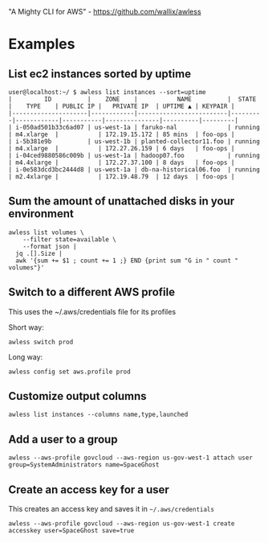 "A Mighty CLI for AWS" - <https://github.com/wallix/awless>

# Examples

## List ec2 instances sorted by uptime

```
user@localhost:~/ $ awless list instances --sort=uptime
|         ID          |    ZONE    |           NAME          |  STATE  |    TYPE    | PUBLIC IP |   PRIVATE IP  | UPTIME ▲ | KEYPAIR |
|---------------------|------------|-------------------------|---------|------------|-----------|---------------|----------|---------|
| i-050ad501b33c6ad07 | us-west-1a | faruko-nal              | running | m4.xlarge  |           | 172.19.15.172 | 85 mins  | foo-ops |
| i-5b381e9b          | us-west-1b | planted-collector11.foo | running | m4.xlarge  |           | 172.27.26.159 | 6 days   | foo-ops |
| i-04ced9880586c009b | us-west-1a | hadoop07.foo            | running | m4.4xlarge |           | 172.27.37.100 | 8 days   | foo-ops |
| i-0e583dcd3bc2444d8 | us-west-1a | db-na-historical06.foo  | running | m2.4xlarge |           | 172.19.48.79  | 12 days  | foo-ops |
```

## Sum the amount of unattached disks in your environment

```
awless list volumes \
    --filter state=available \
    --format json |
  jq .[].Size |
  awk '{sum += $1 ; count += 1 ;} END {print sum "G in " count " volumes"}'
```

## Switch to a different AWS profile

This uses the ~/.aws/credentials file for its profiles

Short way:

```
awless switch prod
```

Long way:

```
awless config set aws.profile prod
```

## Customize output columns

```
awless list instances --columns name,type,launched
```

## Add a user to a group

```
awless --aws-profile govcloud --aws-region us-gov-west-1 attach user group=SystemAdministrators name=SpaceGhost
```

## Create an access key for a user

This creates an access key and saves it in `~/.aws/credentials`

```
awless --aws-profile govcloud --aws-region us-gov-west-1 create accesskey user=SpaceGhost save=true
```
